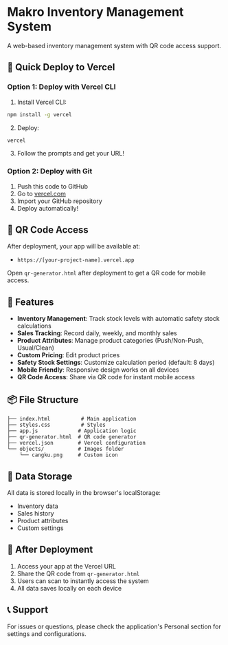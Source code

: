 # Makro Inventory Management System

A web-based inventory management system with QR code access support.

## 🚀 Quick Deploy to Vercel

### Option 1: Deploy with Vercel CLI

1. Install Vercel CLI:
```bash
npm install -g vercel
```

2. Deploy:
```bash
vercel
```

3. Follow the prompts and get your URL!

### Option 2: Deploy with Git

1. Push this code to GitHub
2. Go to [vercel.com](https://vercel.com)
3. Import your GitHub repository
4. Deploy automatically!

## 📱 QR Code Access

After deployment, your app will be available at:
- `https://[your-project-name].vercel.app`

Open `qr-generator.html` after deployment to get a QR code for mobile access.

## 🎯 Features

- **Inventory Management**: Track stock levels with automatic safety stock calculations
- **Sales Tracking**: Record daily, weekly, and monthly sales
- **Product Attributes**: Manage product categories (Push/Non-Push, Usual/Clean)
- **Custom Pricing**: Edit product prices
- **Safety Stock Settings**: Customize calculation period (default: 8 days)
- **Mobile Friendly**: Responsive design works on all devices
- **QR Code Access**: Share via QR code for instant mobile access

## 📦 File Structure

```
├── index.html          # Main application
├── styles.css          # Styles
├── app.js             # Application logic
├── qr-generator.html  # QR code generator
├── vercel.json        # Vercel configuration
└── objects/           # Images folder
    └── cangku.png     # Custom icon
```

## 💾 Data Storage

All data is stored locally in the browser's localStorage:
- Inventory data
- Sales history
- Product attributes
- Custom settings

## 🔗 After Deployment

1. Access your app at the Vercel URL
2. Share the QR code from `qr-generator.html`
3. Users can scan to instantly access the system
4. All data saves locally on each device

## 📞 Support

For issues or questions, please check the application's Personal section for settings and configurations.